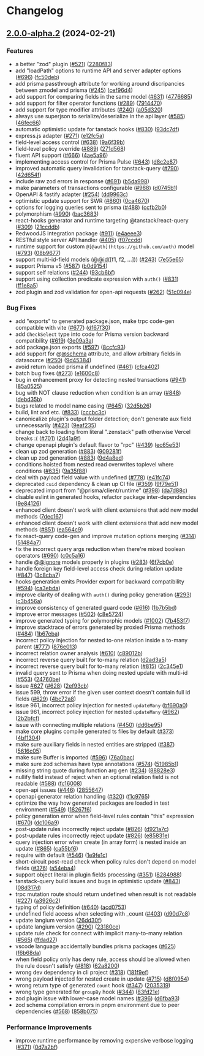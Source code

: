 # Changelog

## [2.0.0-alpha.2](https://github.com/zenstackhq/zenstack/compare/Runtime-v2.0.0-alpha.1...Runtime-v2.0.0-alpha.2) (2024-02-21)


### Features

* a better "zod" plugin ([#521](https://github.com/zenstackhq/zenstack/issues/521)) ([2280f83](https://github.com/zenstackhq/zenstack/commit/2280f83cd7f1f597fddfd6ab0c99417200124452))
* add "loadPath" options to runtime API and server adapter options ([#696](https://github.com/zenstackhq/zenstack/issues/696)) ([fc50deb](https://github.com/zenstackhq/zenstack/commit/fc50deb6e70acc78dcb66b17e564a6fc84475970))
* add prisma passthrough attribute for working around discripancies between zmodel and prisma ([#245](https://github.com/zenstackhq/zenstack/issues/245)) ([cef96d4](https://github.com/zenstackhq/zenstack/commit/cef96d4b6fe0a4d7d38742565817aca8e6533933))
* add support for comparing fields in the same model ([#631](https://github.com/zenstackhq/zenstack/issues/631)) ([4776685](https://github.com/zenstackhq/zenstack/commit/477668579e3d95e7371ca752244ad2e319a96477))
* add support for filter operator functions ([#289](https://github.com/zenstackhq/zenstack/issues/289)) ([7914470](https://github.com/zenstackhq/zenstack/commit/79144709b3bd56adf0a30f27b69426702980b95f))
* add support for type modifier attributes ([#240](https://github.com/zenstackhq/zenstack/issues/240)) ([a05d320](https://github.com/zenstackhq/zenstack/commit/a05d320e7135440c20f3d75746c62ae67bfabd58))
* always use superjson to serialize/deserialize in the api layer ([#585](https://github.com/zenstackhq/zenstack/issues/585)) ([46fec66](https://github.com/zenstackhq/zenstack/commit/46fec666c3af971010c69e467f08f55830655441))
* automatic optimistic update for tanstack hooks ([#830](https://github.com/zenstackhq/zenstack/issues/830)) ([93dc7df](https://github.com/zenstackhq/zenstack/commit/93dc7df472427a4546ba71ec3703135d2d638ded))
* express.js adapter ([#271](https://github.com/zenstackhq/zenstack/issues/271)) ([e12fc5a](https://github.com/zenstackhq/zenstack/commit/e12fc5a4ca4c71c10c1d34fc4a1d19f9fb9f75bb))
* field-level access control ([#638](https://github.com/zenstackhq/zenstack/issues/638)) ([9a6f39b](https://github.com/zenstackhq/zenstack/commit/9a6f39bdb8940f7cef89fd7ee423658b8ed4c49f))
* field-level policy override ([#889](https://github.com/zenstackhq/zenstack/issues/889)) ([271d568](https://github.com/zenstackhq/zenstack/commit/271d568ad3695e85f216ad7a293d9b9e802e7aaa))
* fluent API support ([#666](https://github.com/zenstackhq/zenstack/issues/666)) ([4ae5a96](https://github.com/zenstackhq/zenstack/commit/4ae5a96ee2976dedbdb0b207f48c082c48b3f9ce))
* implementing access control for Prisma Pulse ([#643](https://github.com/zenstackhq/zenstack/issues/643)) ([d8c2e87](https://github.com/zenstackhq/zenstack/commit/d8c2e8717e5fd3facb177443c8ef1baec89a81d5))
* improved automatic query invalidation for tanstack-query ([#790](https://github.com/zenstackhq/zenstack/issues/790)) ([42d654f](https://github.com/zenstackhq/zenstack/commit/42d654fcfaa40b09fde578db79792c69e1e3b908))
* include raw zod errors in response ([#691](https://github.com/zenstackhq/zenstack/issues/691)) ([b5da998](https://github.com/zenstackhq/zenstack/commit/b5da998b7fa11c19b85cebd0956803d854332b4d))
* make parameters of transactions configurable ([#988](https://github.com/zenstackhq/zenstack/issues/988)) ([d0745b1](https://github.com/zenstackhq/zenstack/commit/d0745b149a5ce6abfef546de0b9243ddc4f6e765))
* OpenAPI & fastify adapter ([#254](https://github.com/zenstackhq/zenstack/issues/254)) ([dd9963c](https://github.com/zenstackhq/zenstack/commit/dd9963cd35d414ebf61727bb4a5d9ad0c31100e0))
* optimistic update support for SWR ([#860](https://github.com/zenstackhq/zenstack/issues/860)) ([0ca4670](https://github.com/zenstackhq/zenstack/commit/0ca46704f4c02b7d3e69470c68601835f426da59))
* options for logging queries sent to prisma ([#488](https://github.com/zenstackhq/zenstack/issues/488)) ([ccfb2b0](https://github.com/zenstackhq/zenstack/commit/ccfb2b088cf1ce14c78c1d1355db5cb4ebcdc957))
* polymorphism ([#990](https://github.com/zenstackhq/zenstack/issues/990)) ([bac3683](https://github.com/zenstackhq/zenstack/commit/bac368382b6c92585bc983861a56d141093b7896))
* react-hooks generator and runtime targeting @tanstack/react-query ([#309](https://github.com/zenstackhq/zenstack/issues/309)) ([21ccddb](https://github.com/zenstackhq/zenstack/commit/21ccddb9be437eabed35fbc62ae43c1e192d289e))
* RedwoodJS integration package ([#911](https://github.com/zenstackhq/zenstack/issues/911)) ([e4aeee3](https://github.com/zenstackhq/zenstack/commit/e4aeee32ae3a5ab1718fd1daa2f93043fb68a8d5))
* RESTful style server API handler ([#405](https://github.com/zenstackhq/zenstack/issues/405)) ([f07ccdd](https://github.com/zenstackhq/zenstack/commit/f07ccdded01e232823e3955ab1ffc19b1c8f33a1))
* runtime support for custom `@[@auth](https://github.com/auth)` model ([#793](https://github.com/zenstackhq/zenstack/issues/793)) ([08b9677](https://github.com/zenstackhq/zenstack/commit/08b967735c938de1e770a2409c36c5a50173b01d))
* support multi-id-field models (@[@id](https://github.com/id)([f1, f2, ...])) ([#243](https://github.com/zenstackhq/zenstack/issues/243)) ([7e55e65](https://github.com/zenstackhq/zenstack/commit/7e55e652eceacec108dd4966ff08cfef184cd8ab))
* support Prisma v5 ([#587](https://github.com/zenstackhq/zenstack/issues/587)) ([b0d9154](https://github.com/zenstackhq/zenstack/commit/b0d9154270a89c6c93c7a8f1aada85c413d16d6f))
* support self relations ([#244](https://github.com/zenstackhq/zenstack/issues/244)) ([93cb6bf](https://github.com/zenstackhq/zenstack/commit/93cb6bfc847d8b97612e849cffcbfe7723630ad9))
* support using collection predicate expression with `auth()` ([#831](https://github.com/zenstackhq/zenstack/issues/831)) ([ff1e8a5](https://github.com/zenstackhq/zenstack/commit/ff1e8a5e98ec94337f08576a29ffbee07ba8fd88))
* zod plugin and zod validation for open-api requests ([#262](https://github.com/zenstackhq/zenstack/issues/262)) ([51c094e](https://github.com/zenstackhq/zenstack/commit/51c094e329df0d1ebb28239d5fe5ff4608065280))


### Bug Fixes

* add "exports" to generated package.json, make trpc code-gen compatible with vite ([#677](https://github.com/zenstackhq/zenstack/issues/677)) ([df67f30](https://github.com/zenstackhq/zenstack/commit/df67f301119db23e5048464de2f73bff1a2adffc))
* add `CheckSelect` type into code for Prisma version backward compatibility ([#619](https://github.com/zenstackhq/zenstack/issues/619)) ([3e09a3a](https://github.com/zenstackhq/zenstack/commit/3e09a3a6646ae0f6e393cc0f92991c9b5d0c4d29))
* add package.json exports ([#597](https://github.com/zenstackhq/zenstack/issues/597)) ([8ccfc93](https://github.com/zenstackhq/zenstack/commit/8ccfc93ba8135ced89754fbd912a02fe11962a53))
* add support for @[@schema](https://github.com/schema) attribute, and allow arbitrary fields in datasource ([#250](https://github.com/zenstackhq/zenstack/issues/250)) ([9d45384](https://github.com/zenstackhq/zenstack/commit/9d4538445600b856962b200ca0faa0bbfff68f8a))
* avoid return loaded prisma if undefined ([#461](https://github.com/zenstackhq/zenstack/issues/461)) ([cfca402](https://github.com/zenstackhq/zenstack/commit/cfca4022dcb79ccab47d7a5fe8bb8b5c9521295e))
* batch bug fixes ([#273](https://github.com/zenstackhq/zenstack/issues/273)) ([e1600c8](https://github.com/zenstackhq/zenstack/commit/e1600c8bc69cb3cf51fb763a86b06834810236eb))
* bug in enhancement proxy for detecting nested transactions ([#941](https://github.com/zenstackhq/zenstack/issues/941)) ([85a0525](https://github.com/zenstackhq/zenstack/commit/85a052594c447120ecc8123d30c7b098afcc8841))
* bug with NOT clause reduction when condition is an array ([#848](https://github.com/zenstackhq/zenstack/issues/848)) ([debd35b](https://github.com/zenstackhq/zenstack/commit/debd35b3531262c4df453653cbee10dc85baf222))
* bugs related to model name casing ([#645](https://github.com/zenstackhq/zenstack/issues/645)) ([32d5b26](https://github.com/zenstackhq/zenstack/commit/32d5b262cacdd03209a56027e4c2cbda1bc408c0))
* build, lint and etc. ([#833](https://github.com/zenstackhq/zenstack/issues/833)) ([cccbc3c](https://github.com/zenstackhq/zenstack/commit/cccbc3c82ad522d40bc76ad7b84b1305d378b1db))
* canonicalize plugin's output folder detection; don't generate aux field unnecessarily ([#423](https://github.com/zenstackhq/zenstack/issues/423)) ([9eaf235](https://github.com/zenstackhq/zenstack/commit/9eaf2353e479a7c967af42a0cd6ed6b9afeded4a))
* change back to loading from literal ".zenstack" path otherwise Vercel breaks :( ([#701](https://github.com/zenstackhq/zenstack/issues/701)) ([2d41a9f](https://github.com/zenstackhq/zenstack/commit/2d41a9fcffab2fa228356a5cc45b4c2ecd62fd63))
* change openapi plugin's default flavor to "rpc" ([#439](https://github.com/zenstackhq/zenstack/issues/439)) ([ec65e53](https://github.com/zenstackhq/zenstack/commit/ec65e53f202e3e02ea98a9c88682c106dcbafc76))
* clean up zod generation ([#883](https://github.com/zenstackhq/zenstack/issues/883)) ([909281f](https://github.com/zenstackhq/zenstack/commit/909281f8090734322c0cab09d0187b6b5e813c9a))
* clean up zod generation ([#883](https://github.com/zenstackhq/zenstack/issues/883)) ([9d4a8ed](https://github.com/zenstackhq/zenstack/commit/9d4a8ede7d42d1966fd5a12d64a5992092f4bc7d))
* conditions hoisted from nested read overwrites toplevel where conditions ([#635](https://github.com/zenstackhq/zenstack/issues/635)) ([9a35f88](https://github.com/zenstackhq/zenstack/commit/9a35f88c059ff4e616d1f54b1e0e01c3c5ce6e19))
* deal with payload field value with undefined ([#778](https://github.com/zenstackhq/zenstack/issues/778)) ([e41fc74](https://github.com/zenstackhq/zenstack/commit/e41fc747c5a8389d820820c5f8fd95ee13717160))
* deprecated `cuid` dependency & clean up CI file ([#359](https://github.com/zenstackhq/zenstack/issues/359)) ([9f79e51](https://github.com/zenstackhq/zenstack/commit/9f79e51351b847e9da422144383613e7f0c2f063))
* deprecated import from "@prisma/client/runtime" ([#398](https://github.com/zenstackhq/zenstack/issues/398)) ([da7d88c](https://github.com/zenstackhq/zenstack/commit/da7d88c2bd60e58b32d6c6f0a613daca24f65375))
* disable eslint in generated hooks, refactor package inter-dependencies ([9e84126](https://github.com/zenstackhq/zenstack/commit/9e8412645e06f0bf63f85c8bb61ad00384fdef99))
* enhanced client doesn't work with client extensions that add new model methods ([7dec167](https://github.com/zenstackhq/zenstack/commit/7dec167b8c3bb03c3cae57e6566b223bfce57cca))
* enhanced client doesn't work with client extensions that add new model methods ([#851](https://github.com/zenstackhq/zenstack/issues/851)) ([ea564c9](https://github.com/zenstackhq/zenstack/commit/ea564c93e9ca2a888c0e53216633d66c733f6beb))
* fix react-query code-gen and improve mutation options merging ([#314](https://github.com/zenstackhq/zenstack/issues/314)) ([51484a7](https://github.com/zenstackhq/zenstack/commit/51484a76f90e5efd0a651bab9f6aa864baab95f2))
* fix the incorrect query args reduction when there're mixed boolean operators ([#690](https://github.com/zenstackhq/zenstack/issues/690)) ([c0c5a16](https://github.com/zenstackhq/zenstack/commit/c0c5a164c50c15c8d1982f331cbcac4eae5138b7))
* handle @[@ignore](https://github.com/ignore) models properly in plugins ([#283](https://github.com/zenstackhq/zenstack/issues/283)) ([6f7cb0e](https://github.com/zenstackhq/zenstack/commit/6f7cb0e6513d606c98b097c65c0573ad1f006b2c))
* handle foreign key field-level access check during relation update ([#847](https://github.com/zenstackhq/zenstack/issues/847)) ([3c8cba7](https://github.com/zenstackhq/zenstack/commit/3c8cba71b283d6029087971fc3b160892d0d143e))
* hooks generation emits Provider export for backward compatibility ([#594](https://github.com/zenstackhq/zenstack/issues/594)) ([ca3ebda](https://github.com/zenstackhq/zenstack/commit/ca3ebdae4e213d3901bb5834fd9ebf1217da94a7))
* improve clarity of dealing with `auth()` during policy generation ([#293](https://github.com/zenstackhq/zenstack/issues/293)) ([c3b456a](https://github.com/zenstackhq/zenstack/commit/c3b456a3b6e841d7eedc7565ef87cafd90fca2d6))
* improve consistency of generated guard code ([#616](https://github.com/zenstackhq/zenstack/issues/616)) ([1b7b5bd](https://github.com/zenstackhq/zenstack/commit/1b7b5bda3f5106d31b7f5e70be27158fb8217600))
* improve error messages ([#502](https://github.com/zenstackhq/zenstack/issues/502)) ([c8e5724](https://github.com/zenstackhq/zenstack/commit/c8e572449b3ff464da0cb071cda40b9d27f8de53))
* improve generated typing for polymorphic models ([#1002](https://github.com/zenstackhq/zenstack/issues/1002)) ([7b453f7](https://github.com/zenstackhq/zenstack/commit/7b453f7745cad73fc81e7884faf473aecda99556))
* improve stacktrace of errors generated by proxied Prisma methods ([#484](https://github.com/zenstackhq/zenstack/issues/484)) ([1b67eba](https://github.com/zenstackhq/zenstack/commit/1b67ebadb89c5c443eacb9cf0be9ad56dbc42de4))
* incorrect policy injection for nested to-one relation inside a to-many parent ([#777](https://github.com/zenstackhq/zenstack/issues/777)) ([876e013](https://github.com/zenstackhq/zenstack/commit/876e01392112ed369cde37cb77ca983126f2d881))
* incorrect relation owner analysis ([#610](https://github.com/zenstackhq/zenstack/issues/610)) ([c89012b](https://github.com/zenstackhq/zenstack/commit/c89012bcb8d32588cc7f5a1df19088292e571cec))
* incorrect reverse query built for to-many relation ([d2ad3a5](https://github.com/zenstackhq/zenstack/commit/d2ad3a59f93a74189c29d3ee2960fc887b14851c))
* incorrect reverse query built for to-many relation ([#815](https://github.com/zenstackhq/zenstack/issues/815)) ([2c345e1](https://github.com/zenstackhq/zenstack/commit/2c345e1d4fe7274b7a08c1178afccede1d694327))
* invalid query sent to Prisma when doing nested update with multi-id ([#553](https://github.com/zenstackhq/zenstack/issues/553)) ([24760be](https://github.com/zenstackhq/zenstack/commit/24760be0f6286089c58df893ec1ae9c192ba17e2))
* issue [#627](https://github.com/zenstackhq/zenstack/issues/627) ([#628](https://github.com/zenstackhq/zenstack/issues/628)) ([2ef93cb](https://github.com/zenstackhq/zenstack/commit/2ef93cb932e7aed6923cd3d7e69069d0c9ff161b))
* issue 599, throw error if the given user context doesn't contain full id fields ([#629](https://github.com/zenstackhq/zenstack/issues/629)) ([4bc72a8](https://github.com/zenstackhq/zenstack/commit/4bc72a8b93558059a80dc465dc408da33b0adba3))
* issue 961, incorrect policy injection for nested `updateMany` ([bf690a0](https://github.com/zenstackhq/zenstack/commit/bf690a072771ab95907a8f56079c4f6aaf655849))
* issue 961, incorrect policy injection for nested `updateMany` ([#962](https://github.com/zenstackhq/zenstack/issues/962)) ([2b2bfcf](https://github.com/zenstackhq/zenstack/commit/2b2bfcff965f9a70ff2764e6fbc7613b6f061685))
* issue with connecting multiple relations ([#450](https://github.com/zenstackhq/zenstack/issues/450)) ([dd6be95](https://github.com/zenstackhq/zenstack/commit/dd6be9509c46fd4dfff500a53070259410b6a61f))
* make core plugins compile generated ts files by default ([#373](https://github.com/zenstackhq/zenstack/issues/373)) ([4bf1304](https://github.com/zenstackhq/zenstack/commit/4bf1304c6518cc027b1a1f2d33fea70979d9d94b))
* make sure auxiliary fields in nested entities are stripped ([#387](https://github.com/zenstackhq/zenstack/issues/387)) ([5616c05](https://github.com/zenstackhq/zenstack/commit/5616c056aaee14d3b8566161493b2694c3c8e6ae))
* make sure Buffer is imported ([#596](https://github.com/zenstackhq/zenstack/issues/596)) ([76a0bac](https://github.com/zenstackhq/zenstack/commit/76a0bac9c63707baf34a072e398b63156c1e0640))
* make sure zod schemas have type annotations ([#574](https://github.com/zenstackhq/zenstack/issues/574)) ([51985b1](https://github.com/zenstackhq/zenstack/commit/51985b1279dca8e82a7275330a7b6597f37d15a4))
* missing string quote during function arg gen ([#234](https://github.com/zenstackhq/zenstack/issues/234)) ([88828e3](https://github.com/zenstackhq/zenstack/commit/88828e309c8aab2a43bd06c7f9beaadcb070d3a6))
* nullify field instead of reject when an optional relation field is not readable ([#588](https://github.com/zenstackhq/zenstack/issues/588)) ([fc16008](https://github.com/zenstackhq/zenstack/commit/fc16008ba20aba18f39948f3ff13ec3bc79729e3))
* open-api issues ([#446](https://github.com/zenstackhq/zenstack/issues/446)) ([2855647](https://github.com/zenstackhq/zenstack/commit/285564751094797da8484bf041a9d3a4eafafc9d))
* openapi generator relation handling ([#320](https://github.com/zenstackhq/zenstack/issues/320)) ([f1c9765](https://github.com/zenstackhq/zenstack/commit/f1c9765b778f8fb476c015a2f3bbe72dd94ef6b0))
* optimize the way how generated packages are loaded in test environment ([#549](https://github.com/zenstackhq/zenstack/issues/549)) ([18267f6](https://github.com/zenstackhq/zenstack/commit/18267f6377a926cc332bedab6cf74e8a9b9f2343))
* policy generation error when field-level rules contain "this" expression ([#670](https://github.com/zenstackhq/zenstack/issues/670)) ([dc106a9](https://github.com/zenstackhq/zenstack/commit/dc106a905f732c90c70f7622df5a1207b442e1ff))
* post-update rules incorrectly reject update ([#826](https://github.com/zenstackhq/zenstack/issues/826)) ([d921a7c](https://github.com/zenstackhq/zenstack/commit/d921a7ca6bef0341ccf5bc50e195156695129e7f))
* post-update rules incorrectly reject update ([#826](https://github.com/zenstackhq/zenstack/issues/826)) ([e85831e](https://github.com/zenstackhq/zenstack/commit/e85831e98d08a433febb5a8fecf8d539150ced08))
* query injection error when create (in array form) is nested inside an update ([#865](https://github.com/zenstackhq/zenstack/issues/865)) ([ca55bf6](https://github.com/zenstackhq/zenstack/commit/ca55bf61edff7a67765cd8a9eac2b97daaf33506))
* require with default ([#546](https://github.com/zenstackhq/zenstack/issues/546)) ([1e9fe1c](https://github.com/zenstackhq/zenstack/commit/1e9fe1cfcf50b691bf788021b8a460b1f3ecb29e))
* short-circuit post-read check when policy rules don't depend on model fields ([#376](https://github.com/zenstackhq/zenstack/issues/376)) ([a54eba4](https://github.com/zenstackhq/zenstack/commit/a54eba45f64382ed070e5aeabe0c8dc263bebc0d))
* support object literal in plugin fields processing ([#351](https://github.com/zenstackhq/zenstack/issues/351)) ([8284988](https://github.com/zenstackhq/zenstack/commit/8284988cf12c3c4f3983c36c3658201db5509b2c))
* tanstack-query build issues and bugs in optimistic update ([#843](https://github.com/zenstackhq/zenstack/issues/843)) ([08d317d](https://github.com/zenstackhq/zenstack/commit/08d317d150b99fc38b8e5fb56bb4ab27fe1b4470))
* trpc mutation route should return undefined when result is not readable ([#227](https://github.com/zenstackhq/zenstack/issues/227)) ([a3926c2](https://github.com/zenstackhq/zenstack/commit/a3926c2d69353c5f047f68d70f717db6872cce20))
* typing of policy definition ([#640](https://github.com/zenstackhq/zenstack/issues/640)) ([acd0753](https://github.com/zenstackhq/zenstack/commit/acd075392a2237e12ef88a55f13de701e172f57d))
* undefined field access when selecting with _count ([#403](https://github.com/zenstackhq/zenstack/issues/403)) ([d90d7c8](https://github.com/zenstackhq/zenstack/commit/d90d7c83e95d33c85e9c3b4b650e014ee76136c3))
* update langium version ([26dd30f](https://github.com/zenstackhq/zenstack/commit/26dd30f8a00e030d4ec605cf0b88261e2944c43a))
* update langium version ([#290](https://github.com/zenstackhq/zenstack/issues/290)) ([23180ce](https://github.com/zenstackhq/zenstack/commit/23180cee63fd5a140d154857c170d597224679e6))
* update rule check for connect with implicit many-to-many relation ([#565](https://github.com/zenstackhq/zenstack/issues/565)) ([ffdad27](https://github.com/zenstackhq/zenstack/commit/ffdad2713e71071b53ac3fd13b82b38673d7b6f6))
* vscode language accidentally bundles prisma packages  ([#625](https://github.com/zenstackhq/zenstack/issues/625)) ([f6b68da](https://github.com/zenstackhq/zenstack/commit/f6b68dabc9e089230bc6d8f8e802e8fbc43a8a69))
* when field policy only has deny rule, access should be allowed when the rule doesn't satisfy ([#818](https://github.com/zenstackhq/zenstack/issues/818)) ([62a8200](https://github.com/zenstackhq/zenstack/commit/62a82001cde1c8e0ac598035b8df77b9049fabaa))
* wrong dev dependency in cli project ([#318](https://github.com/zenstackhq/zenstack/issues/318)) ([181f9ef](https://github.com/zenstackhq/zenstack/commit/181f9ef17899d11d23369f1d485c2d964e2d4561))
* wrong payload injected for nested create in update ([#715](https://github.com/zenstackhq/zenstack/issues/715)) ([d8f0954](https://github.com/zenstackhq/zenstack/commit/d8f0954fc15b6ea3df033a7c5fea414ff4aba8c9))
* wrong return type of generated `count` hook ([#347](https://github.com/zenstackhq/zenstack/issues/347)) ([2035319](https://github.com/zenstackhq/zenstack/commit/2035319a030369dc0c847eaac248f2d9acdc7c7b))
* wrong type generated for `groupBy` hook ([#344](https://github.com/zenstackhq/zenstack/issues/344)) ([83fd21e](https://github.com/zenstackhq/zenstack/commit/83fd21e5b2c55ca182386be61151386f0400bdd0))
* zod plugin issue with lower-case model names ([#396](https://github.com/zenstackhq/zenstack/issues/396)) ([d6fba93](https://github.com/zenstackhq/zenstack/commit/d6fba93e2f0149c14f67d4cd0b4e9cdb6eee73a5))
* zod schema compilation errors in pnpm environment due to peer dependencies ([#568](https://github.com/zenstackhq/zenstack/issues/568)) ([858b075](https://github.com/zenstackhq/zenstack/commit/858b075ca193ae26673aaefc052cc7c029a26c08))


### Performance Improvements

* improve runtime performance by removing expensive verbose logging ([#371](https://github.com/zenstackhq/zenstack/issues/371)) ([0d7a2bf](https://github.com/zenstackhq/zenstack/commit/0d7a2bf417c6ea5cc5c6c3568593a0fbe7d7903e))
